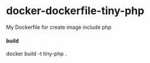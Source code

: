 # docker-dockerfile-tiny-php
My Dockerfile for create image include php

#### build
docker build -t tiny-php .
